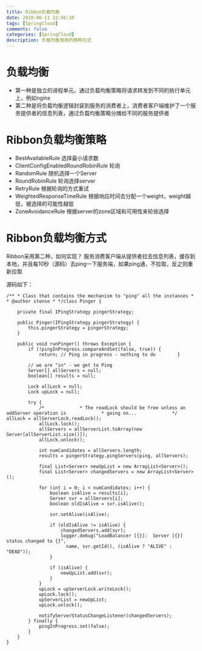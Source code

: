 ```yaml
---
title: Ribbon负载均衡
date: 2018-06-11 22:56:10
tags: [SpringCloud]
comments: false
categories: [SpringCloud]
description: 负载均衡常用的两种方式
---
```


# 负载均衡

- 第一种是独立的进程单元，通过负载均衡策略将请求转发到不同的执行单元上，例如nginx
- 第二种是将负载均衡逻辑封装到服务的消费者上，消费者客户端维护了一个服务提供者的信息列表，通过负载均衡策略分摊给不同的服务提供者

# Ribbon负载均衡策略
- BestAvailableRule 选择最小请求数
- ClientConfigEnabledRoundRobinRule 轮询
- RandomRule 随机选择一个Server
- RoundRobinRule 轮询选择server
- RetryRule 根据轮询的方式重试
- WeightedResponseTimeRule 根据响应时间去分配一个weight，weight越低，被选择的可能性越低
- ZoneAvoidanceRule 根据server的zone区域和可用性来轮徐选择

# Ribbon负载均衡方式
Ribbon采用第二种，如何实现？
服务消费客户端从提供者拉去信息列表，缓存到本地，并且每10秒（源码）去ping一下服务端，如果ping通，不拉取，反之则重新拉取

源码如下：

```
/** * Class that contains the mechanism to "ping" all the instances *  * @author stonse * */class Pinger {

    private final IPingStrategy pingerStrategy;

    public Pinger(IPingStrategy pingerStrategy) {
        this.pingerStrategy = pingerStrategy;
    }

    public void runPinger() throws Exception {
        if (!pingInProgress.compareAndSet(false, true)) { 
            return; // Ping in progress - nothing to do        }
        
        // we are "in" - we get to Ping
        Server[] allServers = null;
        boolean[] results = null;

        Lock allLock = null;
        Lock upLock = null;

        try {
            /*             * The readLock should be free unless an addServer operation is             * going on...             */            allLock = allServerLock.readLock();
            allLock.lock();
            allServers = allServerList.toArray(new Server[allServerList.size()]);
            allLock.unlock();

            int numCandidates = allServers.length;
            results = pingerStrategy.pingServers(ping, allServers);

            final List<Server> newUpList = new ArrayList<Server>();
            final List<Server> changedServers = new ArrayList<Server>();

            for (int i = 0; i < numCandidates; i++) {
                boolean isAlive = results[i];
                Server svr = allServers[i];
                boolean oldIsAlive = svr.isAlive();

                svr.setAlive(isAlive);

                if (oldIsAlive != isAlive) {
                    changedServers.add(svr);
                    logger.debug("LoadBalancer [{}]:  Server [{}] status changed to {}", 
                      name, svr.getId(), (isAlive ? "ALIVE" : "DEAD"));
                }

                if (isAlive) {
                    newUpList.add(svr);
                }
            }
            upLock = upServerLock.writeLock();
            upLock.lock();
            upServerList = newUpList;
            upLock.unlock();

            notifyServerStatusChangeListener(changedServers);
        } finally {
            pingInProgress.set(false);
        }
    }
}
```

